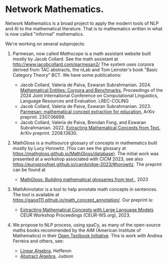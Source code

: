 # Network Mathematics.

Network Mathematics is a broad project to apply the modern tools of NLP and AI to the mathematical literature. That is to mathematics written in what is now called "informal" mathematics.

We're working on several subprojects: 

1. Parmesan, now called *Mathscope*  is a math assistant website built mostly by Jacob Collard. See the math assistant at http://www.jacobcollard.com/parmesan2/
   The system uses corpora derived from TAC abstracts, the nLab and Tom Leinster's book "Basic Category Theory" BCT. We have some publications:
   * Jacob Collard, Valeria de Paiva, Eswaran Subrahmanian. 2024. [Mathematical Entities: Corpora and Benchmarks.](https://aclanthology.org/2024.lrec-main.966/)
    Proceedings of the 2024 Joint International Conference on Computational Linguistics, Language Resources and Evaluation. LREC-COLING 
   * Jacob Collard, Valeria de Paiva, Eswaran Subrahmanian. 2023. [Parmesan: mathematical concept extraction for education.](https://arxiv.org/abs/2307.06699) ArXiv preprint. 2307.06699.
   * Jacob Collard, Valeria de Paiva, Brendan Fong, and Eswaran Subrahmanian. 2022. [Extracting Mathematical Concepts from Text.](https://arxiv.org/abs/2208.13830) ArXiv preprint. 2208.13830.

3. MathGloss is a multisource glossary of concepts in mathematics built mostly by Lucy Horowitz. (You can see the glossary at  https://mathgloss.github.io/MathGloss/database).
   The initial work was presented at a workshop associated with  CICM 2023, see also https://europroofnet.github.io/cambridge-2023/#horowitz. The preprint can be found at
   * [MathGloss: Building mathematical glossaries from text ](https://arxiv.org/abs/2311.12649), 2023 

4. MathAnnotator is a tool to help annotate math concepts in sentences. The tool is available at https://gaoq111.github.io/math_concept_annotation/.  Our preprint is:
   * [Extracting Mathematical Concepts with Large Language Models](https://arxiv.org/pdf/2309.00642) CEUR Workshop Proceedings (CEUR-WS.org), 2023.
  
5. We propose to NLP process, using spaCy, as many of the open-source maths books recommended by the AIM (American Institute of Mathematics)  in their [Open Textbook Initiative](https://textbooks.aimath.org/). This is work with Andrea Ferreira and others, see:
   *  [Linear Algebra](https://github.com/andreago9/MathCorpus-LAHefferonPDF),  Hefferon
   *  [Abstract Algebra](https://github.com/andreago9/MathCorpus-AATA), Judson 
